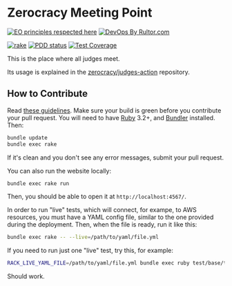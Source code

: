 # Zerocracy Meeting Point

[![EO principles respected here](https://www.elegantobjects.org/badge.svg)](https://www.elegantobjects.org)
[![DevOps By Rultor.com](http://www.rultor.com/b/zerocracy/baza)](http://www.rultor.com/p/zerocracy/baza)

[![rake](https://github.com/zerocracy/baza/actions/workflows/rake.yml/badge.svg)](https://github.com/zerocracy/baza/actions/workflows/rake.yml)
[![PDD status](http://www.0pdd.com/svg?name=zerocracy/baza)](http://www.0pdd.com/p?name=zerocracy/baza)
[![Test Coverage](https://img.shields.io/codecov/c/github/zerocracy/baza.svg)](https://codecov.io/github/zerocracy/baza?branch=master)

This is the place where all judges meet.

Its usage is explained in the
[zerocracy/judges-action](https://github.com/zerocracy/judges-action)
repository.

## How to Contribute

Read [these guidelines](https://www.yegor256.com/2014/04/15/github-guidelines.html).
Make sure your build is green before you contribute
your pull request. You will need to have
[Ruby](https://www.ruby-lang.org/en/) 3.2+,
and
[Bundler](https://bundler.io/) installed. Then:

```bash
bundle update
bundle exec rake
```

If it's clean and you don't see any error messages, submit your pull request.

You can also run the website locally:

```bash
bundle exec rake run
```

Then, you should be able to open it at `http://localhost:4567/`.

In order to run "live" tests, which will connect, for exampe, to AWS resources,
you must have a YAML config file, similar to the one provided during the
deployment. Then, when the file is ready, run it like this:

```bash
bundle exec rake -- --live=/path/to/yaml/file.yml
```

If you need to run just one "live" test, try this, for example:

```bash
RACK_LIVE_YAML_FILE=/path/to/yaml/file.yml bundle exec ruby test/base/test_ec2.rb -n test_live_gc
```

Should work.
